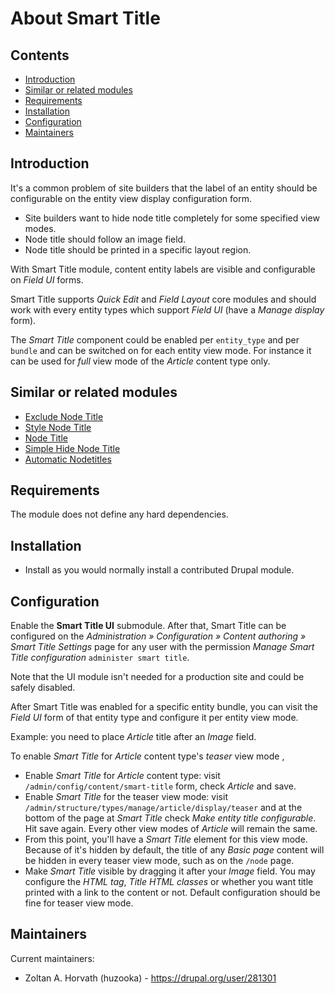 # About Smart Title

## Contents

 * [Introduction](#introduction)
 * [Similar or related modules](#similar-or-related-modules)
 * [Requirements](#requirements)
 * [Installation](#installation)
 * [Configuration](#configuration)
 * [Maintainers](#maintainers)

## Introduction

It's a common problem of site builders that the label of an entity should be
configurable on the entity view display configuration form.
 * Site builders want to hide node title completely for some specified view
   modes.
 * Node title should follow an image field.
 * Node title should be printed in a specific layout region.

With Smart Title module, content entity labels are visible and configurable on
_Field UI_ forms.

Smart Title supports _Quick Edit_ and _Field Layout_ core modules and should
work with every entity types which support _Field UI_ (have a _Manage display_
form).

The _Smart Title_ component could be enabled per `entity_type` and per `bundle` and
can be switched on for each entity view mode.
For instance it can be used for _full_ view mode of the _Article_ content type
only.

## Similar or related modules

 * [Exclude Node Title](https://www.drupal.org/project/exclude_node_title)
 * [Style Node Title](https://www.drupal.org/project/style_node_title)
 * [Node Title](https://www.drupal.org/project/nodetitle)
 * [Simple Hide Node Title](https://www.drupal.org/project/hide_node_title)
 * [Automatic Nodetitles](https://www.drupal.org/project/auto_nodetitle)

## Requirements

The module does not define any hard dependencies.

## Installation

 * Install as you would normally install a contributed Drupal module.

## Configuration

Enable the __Smart Title UI__ submodule. After that, Smart Title can be
configured on the _Administration » Configuration » Content authoring »
Smart Title Settings_ page for any user with the permission
_Manage Smart Title configuration_ `administer smart title`.

Note that the UI module isn't needed for a production site and could be safely
disabled.

After Smart Title was enabled for a specific entity bundle, you can visit
the _Field UI_ form of that entity type and configure it per entity view mode.

Example: you need to place _Article_ title after an _Image_ field.

To enable _Smart Title_ for _Article_ content type's _teaser_ view mode ,
 * Enable _Smart Title_ for _Article_ content type: visit
   `/admin/config/content/smart-title` form, check _Article_ and save.
 * Enable _Smart Title_ for the teaser view mode: visit `/admin/structure/types/manage/article/display/teaser` and at the bottom
   of the page at _Smart Title_ check _Make entity title configurable_. Hit
   save again. Every other view modes of _Article_ will remain the same.
 * From this point, you'll have a _Smart Title_ element for this view mode.
   Because of it's hidden by default, the title of any _Basic page_ content will
   be hidden in every teaser view mode, such as on the `/node` page.
 * Make _Smart Title_ visible by dragging it after your _Image_ field.
   You may configure the _HTML tag_, _Title HTML classes_ or whether you want
   title printed with a link to the content or not.
   Default configuration should be fine for teaser view mode.

## Maintainers

Current maintainers:

 * Zoltan A. Horvath (huzooka) - https://drupal.org/user/281301
